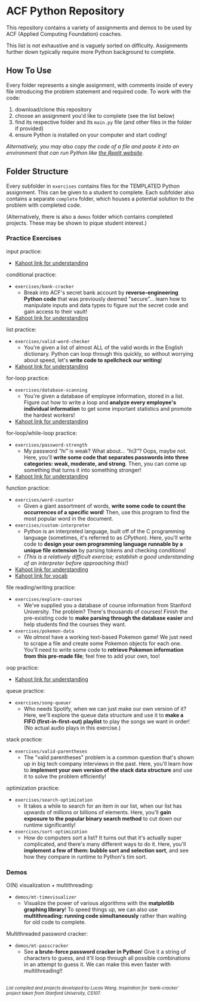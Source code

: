 # ACF Python Repository

This repository contains a variety of assignments and demos to be used by ACF (Applied Computing Foundation) coaches.

This list is not exhaustive and is vaguely sorted on difficulty.
Assignments further down typically require more Python background to complete.

## How To Use

Every folder represents a single assignment, with comments inside of every file
introducing the problem statement and required code. To work with the code:

1. download/clone this repository
2. choose an assignment you'd like to complete (see the list below)
3. find its respective folder and its `main.py` file (and other files in the folder if provided)
4. ensure Python is installed on your computer and start coding!<br/>

_Alternatively, you may also copy the code of a file and paste it into an environment that can run Python like [the Replit website](https://replit.com/~)._

## Folder Structure

Every subfolder in `exercises` contains files for the TEMPLATED Python assignment. This can be given to a student to complete. Each subfolder also contains a separate `complete` folder, which houses a potential solution to the problem with completed code.

(Alternatively, there is also a `demos` folder which contains completed projects.
These may be shown to pique student interest.)

### Practice Exercises

input practice:

- [Kahoot link for understanding](https://play.kahoot.it/v2/?quizId=6372bfd5-97ae-4f63-8b18-bf3f44ccf8dc)

conditional practice:

- `exercises/bank-cracker`
  - Break into ACF's secret bank account by **reverse-engineering Python code** that was previously deemed "secure"... learn how to manipulate inputs and data types to figure out the secret code and gain access to their vault!
- [Kahoot link for understanding](https://play.kahoot.it/v2/?quizId=16a1e9b8-bd6d-496f-82b7-d38973577b7c)

list practice:

- `exercises/valid-word-checker`
  - You're given a list of almost ALL of the valid words in the English dictionary. Python can loop through this quickly, so without worrying about speed, let's **write code to spellcheck our writing**!
- [Kahoot link for understanding](https://play.kahoot.it/v2/?quizId=874fa8a0-a4b7-4673-8040-005db7118ba9)

for-loop practice:

- `exercises/database-scanning`
  - You're given a database of employee information, stored in a list. Figure out how to write a loop and **analyze every employee's individual information** to get some important statistics and promote the hardest workers!
- [Kahoot link for understanding](https://play.kahoot.it/v2/?quizId=a6977ead-1e54-40b9-9ca2-470312072f3e)

for-loop/while-loop practice:

- `exercises/password-strength`
  - My password _"hi"_ is weak? What about... _"hi3"_? Oops, maybe not. Here, you'll **write some code that separates passwords into three categories: weak, moderate, and strong**. Then, you can come up something that turns it into something stronger!
- [Kahoot link for understanding](https://play.kahoot.it/v2/?quizId=0655996e-1917-44a2-8157-f2203521676a)

function practice:

- `exercises/word-counter`
  - Given a giant assortment of words, **write some code to count the occurrences of a specific word**! Then, use this program to find the most popular word in the document.
- `exercises/custom-interpreter`
  - Python is an interpreted language, built off of the C programming language (sometimes, it's referred to as _CPython_). Here, you'll write code to **design your own programming language runnable by a unique file extension** by parsing tokens and checking conditions!
  - _(This is a relatively difficult exercise; establish a good understanding of an interpreter before approaching this!)_
- [Kahoot link for understanding](https://play.kahoot.it/v2/?quizId=5f57d7aa-49eb-4ff0-b4ac-93ac761a56aa)
- [Kahoot link for vocab](https://play.kahoot.it/v2/?quizId=ba829f77-4878-4540-8d53-46cf55d31a94)

file reading/writing practice:

- `exercises/explore-courses`
  - We've supplied you a database of course information from Stanford University. The problem? There's thousands of courses! Finish the pre-existing code to **make parsing through the database easier** and help students find the courses they want.
- `exercises/pokemon-data`
  - We _almost_ have a working text-based Pokemon game! We just need to scrape a file and create some Pokemon objects for each one. You'll need to write some code to **retrieve Pokemon information from this pre-made file**; feel free to add your own, too!

oop practice:

- [Kahoot link for understanding](https://play.kahoot.it/v2/?quizId=44f51349-4de0-4d28-8667-8b911eef5519)

queue practice:

- `exercises/song-queuer`
  - Who needs Spotify, when we can just make our own version of it? Here, we'll explore the queue data structure and use it to **make a FIFO (first-in-first-out) playlist** to play the songs we want in order! (No actual audio plays in this exercise.)

stack practice:

- `exercises/valid-parentheses`
  - The "valid parentheses" problem is a common question that's shown up in big tech company interviews in the past. Here, you'll learn how to **implement your own version of the stack data structure** and use it to solve the problem efficiently!

optimization practice:

- `exercises/search-optimization`
  - It takes a while to search for an item in our list, when our list has upwards of millions or billions of elements. Here, you'll **gain exposure to the popular binary search method** to cut down our runtime significantly!
- `exercises/sort-optimization`
  - How do computers sort a list? It turns out that it's actually super complicated, and there's many different ways to do it. Here, you'll **implement a few of them: bubble sort and selection sort**, and see how they compare in runtime to Python's tim sort.

### Demos

O(N) visualization + multithreading:

- `demos/mt-timevisualizer`
  - Visualize the power of various algorithms with the **matplotlib graphing library**! To speed things up, we can also use **multithreading: running code simultaneously** rather than waiting for old code to complete.

Multithreaded password cracker:

- `demos/mt-passcracker`
  - See **a brute-force password cracker in Python**! Give it a string of characters to guess, and it'll loop through all possible combinations in an attempt to guess it. We can make this even faster with multithreading!!

<br>
<small><i>List compiled and projects developed by Lucas Wang.
Inspiration for `bank-cracker` project taken from Stanford University, CS107.
</i></small>
